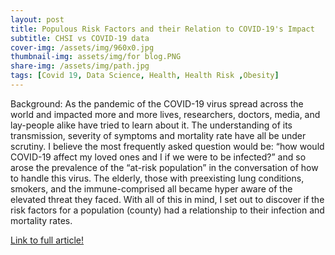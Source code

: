 ```yaml
---
layout: post
title: Populous Risk Factors and their Relation to COVID-19's Impact
subtitle: CHSI vs COVID-19 data 
cover-img: /assets/img/960x0.jpg
thumbnail-img: assets/img/for blog.PNG
share-img: /assets/img/path.jpg
tags: [Covid 19, Data Science, Health, Health Risk ,Obesity]
---
```

Background:
As the pandemic of the COVID-19 virus spread across the world and impacted more and more lives, researchers, doctors, media, and lay-people alike have tried to learn about it. The understanding of its transmission, severity of symptoms and mortality rate have all be under scrutiny. I believe the most frequently asked question would be:
“how would COVID-19 affect my loved ones and I if we were to be infected?”
and so arose the prevalence of the “at-risk population” in the conversation of how to handle this virus. The elderly, those with preexisting lung conditions, smokers, and the immune-comprised all became hyper aware of the elevated threat they faced. With all of this in mind, I set out to discover if the risk factors for a population (county) had a relationship to their infection and mortality rates.

 [Link to full article!](https://medium.com/@timrocar/populous-risk-factors-and-their-relation-to-covid-19s-impact-977262885a34/) 
